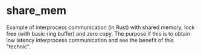 # share_mem

Example of interprocess communication (in Rust) with shared memory, lock free (with basic ring buffer) and zero copy.
The purpose if this is to obtain low latency interprocess communication and see the benefit of this "technic".
